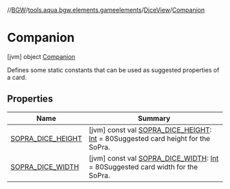 //[BGW](../../../../index.md)/[tools.aqua.bgw.elements.gameelements](../../index.md)/[DiceView](../index.md)/[Companion](index.md)



# Companion  
 [jvm] object [Companion](index.md)

Defines some static constants that can be used as suggested properties of a card.

   


## Properties  
  
|  Name |  Summary | 
|---|---|
| <a name="tools.aqua.bgw.elements.gameelements/DiceView.Companion/SOPRA_DICE_HEIGHT/#/PointingToDeclaration/"></a>[SOPRA_DICE_HEIGHT](-s-o-p-r-a_-d-i-c-e_-h-e-i-g-h-t.md)| <a name="tools.aqua.bgw.elements.gameelements/DiceView.Companion/SOPRA_DICE_HEIGHT/#/PointingToDeclaration/"></a> [jvm] const val [SOPRA_DICE_HEIGHT](-s-o-p-r-a_-d-i-c-e_-h-e-i-g-h-t.md): [Int](https://kotlinlang.org/api/latest/jvm/stdlib/kotlin/-int/index.html) = 80Suggested card height for the SoPra.   <br>|
| <a name="tools.aqua.bgw.elements.gameelements/DiceView.Companion/SOPRA_DICE_WIDTH/#/PointingToDeclaration/"></a>[SOPRA_DICE_WIDTH](-s-o-p-r-a_-d-i-c-e_-w-i-d-t-h.md)| <a name="tools.aqua.bgw.elements.gameelements/DiceView.Companion/SOPRA_DICE_WIDTH/#/PointingToDeclaration/"></a> [jvm] const val [SOPRA_DICE_WIDTH](-s-o-p-r-a_-d-i-c-e_-w-i-d-t-h.md): [Int](https://kotlinlang.org/api/latest/jvm/stdlib/kotlin/-int/index.html) = 80Suggested card width for the SoPra.   <br>|

